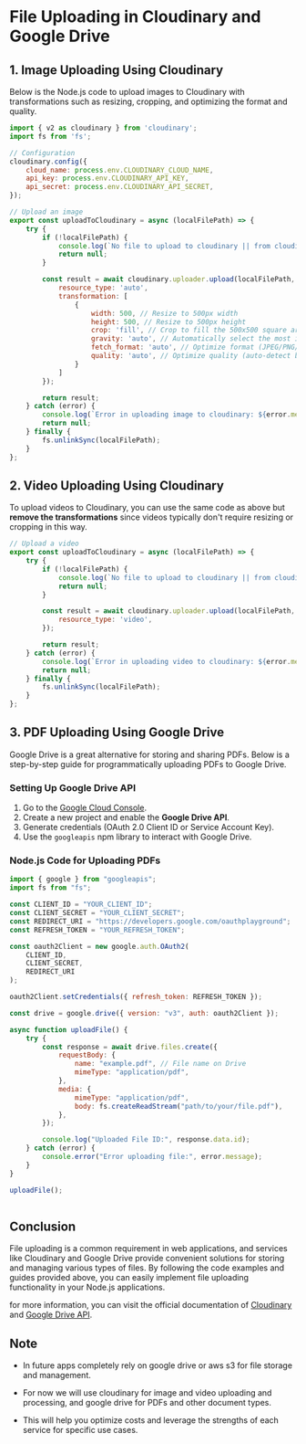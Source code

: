 # File Uploading in Cloudinary and Google Drive

## 1. Image Uploading Using Cloudinary

Below is the Node.js code to upload images to Cloudinary with transformations such as resizing, cropping, and optimizing the format and quality.

```javascript
import { v2 as cloudinary } from 'cloudinary';
import fs from 'fs';

// Configuration
cloudinary.config({
    cloud_name: process.env.CLOUDINARY_CLOUD_NAME,
    api_key: process.env.CLOUDINARY_API_KEY,
    api_secret: process.env.CLOUDINARY_API_SECRET,
});

// Upload an image
export const uploadToCloudinary = async (localFilePath) => {
    try {
        if (!localFilePath) {
            console.log(`No file to upload to cloudinary || from cloudinary.service.js`);
            return null;
        }

        const result = await cloudinary.uploader.upload(localFilePath, {
            resource_type: 'auto',
            transformation: [
                {
                    width: 500, // Resize to 500px width
                    height: 500, // Resize to 500px height
                    crop: 'fill', // Crop to fill the 500x500 square area
                    gravity: 'auto', // Automatically select the most important part of the image
                    fetch_format: 'auto', // Optimize format (JPEG/PNG/WebP)
                    quality: 'auto', // Optimize quality (auto-detect best quality)
                }
            ]
        });

        return result;
    } catch (error) {
        console.log(`Error in uploading image to cloudinary: ${error.message} || from cloudinary.service.js`);
        return null;
    } finally {
        fs.unlinkSync(localFilePath);
    }
};
```

## 2. Video Uploading Using Cloudinary

To upload videos to Cloudinary, you can use the same code as above but **remove the transformations** since videos typically don't require resizing or cropping in this way.

```javascript
// Upload a video
export const uploadToCloudinary = async (localFilePath) => {
    try {
        if (!localFilePath) {
            console.log(`No file to upload to cloudinary || from cloudinary.service.js`);
            return null;
        }

        const result = await cloudinary.uploader.upload(localFilePath, {
            resource_type: 'video',
        });

        return result;
    } catch (error) {
        console.log(`Error in uploading video to cloudinary: ${error.message} || from cloudinary.service.js`);
        return null;
    } finally {
        fs.unlinkSync(localFilePath);
    }
};
```

## 3. PDF Uploading Using Google Drive

Google Drive is a great alternative for storing and sharing PDFs. Below is a step-by-step guide for programmatically uploading PDFs to Google Drive.

### Setting Up Google Drive API

1. Go to the [Google Cloud Console](https://console.cloud.google.com/).
2. Create a new project and enable the **Google Drive API**.
3. Generate credentials (OAuth 2.0 Client ID or Service Account Key).
4. Use the `googleapis` npm library to interact with Google Drive.

### Node.js Code for Uploading PDFs

```javascript
import { google } from "googleapis";
import fs from "fs";

const CLIENT_ID = "YOUR_CLIENT_ID";
const CLIENT_SECRET = "YOUR_CLIENT_SECRET";
const REDIRECT_URI = "https://developers.google.com/oauthplayground";
const REFRESH_TOKEN = "YOUR_REFRESH_TOKEN";

const oauth2Client = new google.auth.OAuth2(
    CLIENT_ID,
    CLIENT_SECRET,
    REDIRECT_URI
);

oauth2Client.setCredentials({ refresh_token: REFRESH_TOKEN });

const drive = google.drive({ version: "v3", auth: oauth2Client });

async function uploadFile() {
    try {
        const response = await drive.files.create({
            requestBody: {
                name: "example.pdf", // File name on Drive
                mimeType: "application/pdf",
            },
            media: {
                mimeType: "application/pdf",
                body: fs.createReadStream("path/to/your/file.pdf"),
            },
        });

        console.log("Uploaded File ID:", response.data.id);
    } catch (error) {
        console.error("Error uploading file:", error.message);
    }
}

uploadFile();



```
## Conclusion

File uploading is a common requirement in web applications, and services like Cloudinary and Google Drive provide convenient solutions for storing and managing various types of files. By following the code examples and guides provided above, you can easily implement file uploading functionality in your Node.js applications.

for more information, you can visit the official documentation of [Cloudinary](https://cloudinary.com/documentation) and [Google Drive API](https://developers.google.com/drive/api/v3/about-sdk).

## Note
- In future apps completely rely on google drive or aws s3 for file storage and management. 

- For now we will use cloudinary for image and video uploading and processing, and google drive for PDFs and other document types. 

- This will help you optimize costs and leverage the strengths of each service for specific use cases.

